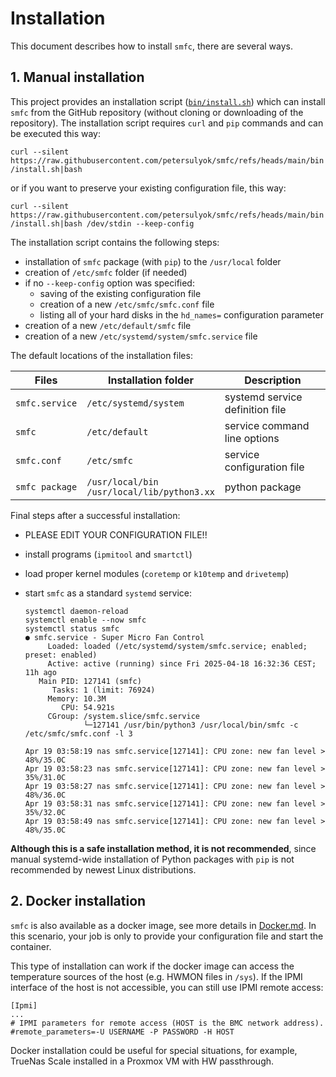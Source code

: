 # Installation
This document describes how to install `smfc`, there are several ways.  

## 1. Manual installation
This project provides an installation script ([`bin/install.sh`](https://raw.githubusercontent.com/petersulyok/smfc/refs/heads/main/bin/install.sh))
which can install `smfc` from the GitHub repository (without cloning or downloading of the repository).
The installation script requires `curl` and `pip` commands and can be executed this way:

`curl --silent https://raw.githubusercontent.com/petersulyok/smfc/refs/heads/main/bin/install.sh|bash`

or if you want to preserve your existing configuration file, this way:

`curl --silent https://raw.githubusercontent.com/petersulyok/smfc/refs/heads/main/bin/install.sh|bash /dev/stdin --keep-config`

The installation script contains the following steps:

  - installation of `smfc` package (with `pip`) to the `/usr/local` folder
  - creation of `/etc/smfc` folder (if needed)
  - if no `--keep-config` option was specified:
    - saving of the existing configuration file
    - creation of a new `/etc/smfc/smfc.conf` file
    - listing all of your hard disks in the `hd_names=` configuration parameter  
  - creation of a new `/etc/default/smfc` file
  - creation of a new `/etc/systemd/system/smfc.service` file

The default locations of the installation files: 

| Files           | Installation folder                               | Description                     |
|-----------------|---------------------------------------------------|---------------------------------|
| `smfc.service`  | `/etc/systemd/system`                             | systemd service definition file |
| `smfc`          | `/etc/default`                                    | service command line options    |
| `smfc.conf`     | `/etc/smfc`                                       | service configuration file      |
| `smfc package`  | `/usr/local/bin`<br/> `/usr/local/lib/python3.xx` | python package                  |

Final steps after a successful installation:
  - PLEASE EDIT YOUR CONFIGURATION FILE!!
  - install programs (`ipmitool` and `smartctl`)
  - load proper kernel modules (`coretemp` or `k10temp` and `drivetemp`)
  - start `smfc` as a standard `systemd` service:

    ```
    systemctl daemon-reload
    systemctl enable --now smfc
    systemctl status smfc
    ● smfc.service - Super Micro Fan Control
         Loaded: loaded (/etc/systemd/system/smfc.service; enabled; preset: enabled)
         Active: active (running) since Fri 2025-04-18 16:32:36 CEST; 11h ago
       Main PID: 127141 (smfc)
          Tasks: 1 (limit: 76924)
         Memory: 10.3M
            CPU: 54.921s
         CGroup: /system.slice/smfc.service
                 └─127141 /usr/bin/python3 /usr/local/bin/smfc -c /etc/smfc/smfc.conf -l 3
    
    Apr 19 03:58:19 nas smfc.service[127141]: CPU zone: new fan level > 48%/35.0C
    Apr 19 03:58:23 nas smfc.service[127141]: CPU zone: new fan level > 35%/31.0C
    Apr 19 03:58:27 nas smfc.service[127141]: CPU zone: new fan level > 48%/36.0C
    Apr 19 03:58:31 nas smfc.service[127141]: CPU zone: new fan level > 35%/32.0C
    Apr 19 03:58:49 nas smfc.service[127141]: CPU zone: new fan level > 48%/35.0C
    ```

**Although this is a safe installation method, it is not recommended**, since manual systemd-wide installation of Python packages with `pip` is not recommended by newest Linux distributions.

## 2. Docker installation
`smfc` is also available as a docker image, see more details in [Docker.md](docker/Docker.md). In this scenario, your job is only to provide your configuration file and start the container. 

This type of installation can work if the docker image can access the temperature sources of the host (e.g. HWMON files in `/sys`).
If the IPMI interface of the host is not accessible, you can still use IPMI remote access:

    [Ipmi]
    ...
    # IPMI parameters for remote access (HOST is the BMC network address).
    #remote_parameters=-U USERNAME -P PASSWORD -H HOST

Docker installation could be useful for special situations, for example, TrueNas Scale installed in a Proxmox VM with HW passthrough.
